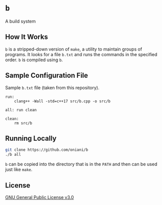 # `b`

A build system

## How It Works

`b` is a stripped-down version of `make`, a utility to maintain groups of
programs. It looks for a file `b.txt` and runs the commands in the specified
order. `b` is compiled using `b`.

## Sample Configuration File

Sample `b.txt` file (taken from this repository).

```
run:
	clang++ -Wall -std=c++17 src/b.cpp -o src/b

all: run clean

clean:
	rm src/b
```

## Running Locally

```sh
git clone https://github.com/oniani/b
./b all
```

`b` can be copied into the directory that is in the `PATH` and then can be used
just like `make`.

## License

[GNU General Public License v3.0](LICENSE)
